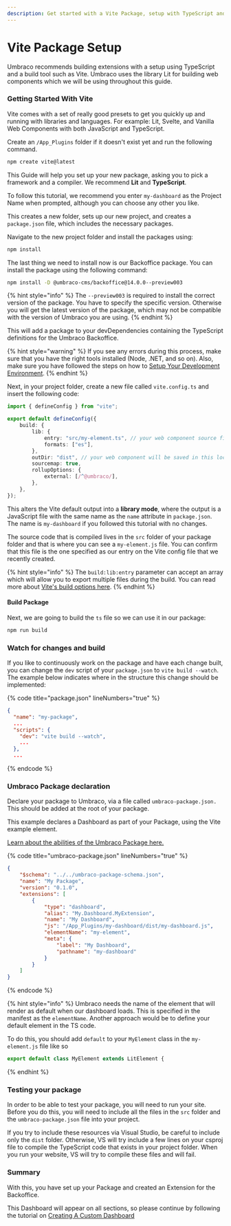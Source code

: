 ```yaml
---
description: Get started with a Vite Package, setup with TypeScript and Lit
---
```


# Vite Package Setup

Umbraco recommends building extensions with a setup using TypeScript and a build tool such as Vite. Umbraco uses the library Lit for building web components which we will be using throughout this guide.

### Getting Started With Vite

Vite comes with a set of really good presets to get you quickly up and running with libraries and languages. For example: Lit, Svelte, and Vanilla Web Components with both JavaScript and TypeScript.

Create an `/App_Plugins` folder if it doesn't exist yet and run the following command.

```bash
npm create vite@latest
```

This Guide will help you set up your new package, asking you to pick a framework and a compiler. We recommend **Lit** and **TypeScript**.

To follow this tutorial, we recommend you enter `my-dashboard` as the Project Name when prompted, although you can choose any other you like.

This creates a new folder, sets up our new project, and creates a `package.json` file, which includes the necessary packages.

Navigate to the new project folder and install the packages using:

```bash
npm install
```

The last thing we need to install now is our Backoffice package. You can install the package using the following command:

```bash
npm install -D @umbraco-cms/backoffice@14.0.0--preview003
```

{% hint style="info" %}
The `--preview003` is required to install the correct version of the package. You have to specify the specific version. Otherwise you will get the latest version of the package, which may not be compatible with the version of Umbraco you are using.
{% endhint %}

This will add a package to your devDependencies containing the TypeScript definitions for the Umbraco Backoffice.

{% hint style="warning" %}
If you see any errors during this process, make sure that you have the right tools installed (Node, .NET, and so on). Also, make sure you have followed the steps on how to [Setup Your Development Environment](./).
{% endhint %}

Next, in your project folder, create a new file called `vite.config.ts` and insert the following code:

```ts
import { defineConfig } from "vite";

export default defineConfig({
    build: {
        lib: {
            entry: "src/my-element.ts", // your web component source file
            formats: ["es"],
        },
        outDir: "dist", // your web component will be saved in this location
        sourcemap: true,
        rollupOptions: {
            external: [/^@umbraco/],
        },
    },
});
```

This alters the Vite default output into a **library mode**, where the output is a JavaScript file with the same name as the `name` attribute in `package.json`. The name is `my-dashboard` if you followed this tutorial with no changes.

The source code that is compiled lives in the `src` folder of your package folder and that is where you can see a `my-element.js` file. You can confirm that this file is the one specified as our entry on the Vite config file that we recently created.

{% hint style="info" %}
The `build:lib:entry` parameter can accept an array which will allow you to export multiple files during the build. You can read more about [Vite's build options here](https://vitejs.dev/config/build-options.html#build-lib).
{% endhint %}

#### Build Package

Next, we are going to build the `ts` file so we can use it in our package:

```bash
npm run build
```

### Watch for changes and build

If you like to continuously work on the package and have each change built, you can change the `dev` script of your `package.json` to `vite build --watch`.
The example below indicates where in the structure this change should be implemented:

{% code title="package.json" lineNumbers="true" %}
```json
{
  "name": "my-package",
  ...
  "scripts": {
    "dev": "vite build --watch",
    ...
  },
  ...
```
{% endcode %}

### Umbraco Package declaration

Declare your package to Umbraco, via a file called `umbraco-package.json.` This should be added at the root of your package.

This example declares a Dashboard as part of your Package, using the Vite example element.

[Learn about the abilities of the Umbraco Package here.](../package-manifest.md)

{% code title="umbraco-package.json" lineNumbers="true" %}

```json
{
    "$schema": "../../umbraco-package-schema.json",
    "name": "My Package",
    "version": "0.1.0",
    "extensions": [
        {
            "type": "dashboard",
            "alias": "My.Dashboard.MyExtension",
            "name": "My Dashboard",
            "js": "/App_Plugins/my-dashboard/dist/my-dashboard.js",
            "elementName": "my-element",
            "meta": {
                "label": "My Dashboard",
                "pathname": "my-dashboard"
            }
        }
    ]
}
```

{% endcode %}

{% hint style="info" %}
Umbraco needs the name of the element that will render as default when our dashboard loads. This is specified in the manifest as the `elementName`. Another approach would be to define your default element in the TS code.

To do this, you should add `default` to your `MyElement` class in the `my-element.js` file like so 

```ts
export default class MyElement extends LitElement {
```

{% endhint %}

### Testing your package

In order to be able to test your package, you will need to run your site. Before you do this, you will need to include all the files in the `src` folder and the `umbraco-package.json` file into your project.

If you try to include these resources via Visual Studio, be careful to include only the `dist` folder. Otherwise, VS will try include a few lines on your csproj file to compile the TypeScript code that exists in your project folder. When you run your website, VS will try to compile these files and will fail.


### Summary

With this, you have set up your Package and created an Extension for the Backoffice.

This Dashboard will appear on all sections, so please continue by following the tutorial on [Creating A Custom Dashboard](../../tutorials/creating-a-custom-dashboard.md)
